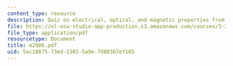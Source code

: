 ```yaml
---
content_type: resource
description: Quiz on electrical, optical, and magnetic properties from 2006.
file: https://ol-ocw-studio-app-production.s3.amazonaws.com/courses/3-225-electronic-and-mechanical-properties-of-materials-fall-2007/5ac1887573ed13025a9e7d003b7ef165_e2006.pdf
file_type: application/pdf
resourcetype: Document
title: e2006.pdf
uid: 5ac18875-73ed-1302-5a9e-7d003b7ef165
---
```

